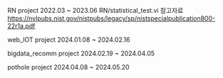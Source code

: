RN project 2022.03 ~ 2023.06 RN/statistical_test.vi 참고자료 https://nvlpubs.nist.gov/nistpubs/legacy/sp/nistspecialpublication800-22r1a.pdf

web_IOT project 2024.01.08 ~ 2024.02.16

bigdata_recomm project 2024.02.19 ~ 2024.04.05

pothole project 2024.04.08 ~ 2024.05.20

